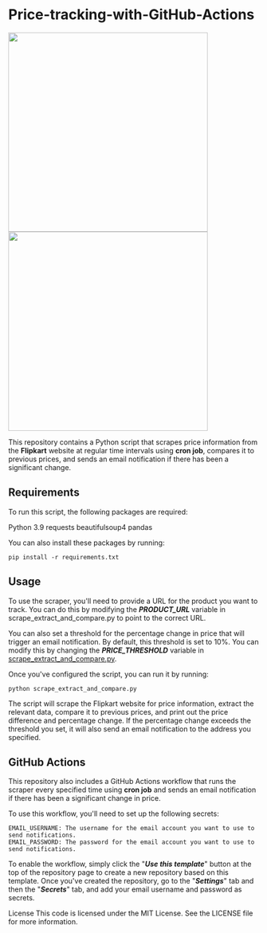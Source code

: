 # Price-tracking-with-GitHub-Actions

<img src="https://i.ytimg.com/vi/0tMkRSdp-Go/maxresdefault.jpg" width="400">
<img src="https://repository-images.githubusercontent.com/389757338/cb69b2b7-79ee-4af5-a2da-14b51411431a" width="400">

This repository contains a Python script that scrapes price information from the **Flipkart** website at regular time intervals using **cron job**, compares it to previous prices, and sends an email notification if there has been a significant change.

## Requirements
To run this script, the following packages are required:

Python 3.9
requests
beautifulsoup4
pandas

You can also install these packages by running:

````
pip install -r requirements.txt
````

## Usage
To use the scraper, you'll need to provide a URL for the product you want to track. You can do this by modifying the ***PRODUCT_URL*** variable in scrape_extract_and_compare.py to point to the correct URL.

You can also set a threshold for the percentage change in price that will trigger an email notification. By default, this threshold is set to 10%. You can modify this by changing the ***PRICE_THRESHOLD*** variable in [scrape_extract_and_compare.py](https://github.com/Pramod07Ch/price-tracking-with-GitHub-Actions/blob/main/scrape_extract_and_compare.py).

Once you've configured the script, you can run it by running:
```
python scrape_extract_and_compare.py
```

The script will scrape the Flipkart website for price information, extract the relevant data, compare it to previous prices, and print out the price difference and percentage change. If the percentage change exceeds the threshold you set, it will also send an email notification to the address you specified.

## GitHub Actions
This repository also includes a GitHub Actions workflow that runs the scraper every specified time using **cron job** and sends an email notification if there has been a significant change in price. 

To use this workflow, you'll need to set up the following secrets:

```
EMAIL_USERNAME: The username for the email account you want to use to send notifications.
EMAIL_PASSWORD: The password for the email account you want to use to send notifications.
```

To enable the workflow, simply click the "***Use this template***" button at the top of the repository page to create a new repository based on this template. Once you've created the repository, go to the "***Settings***" tab and then the "***Secrets***" tab, and add your email username and password as secrets.

License
This code is licensed under the MIT License. See the LICENSE file for more information.
